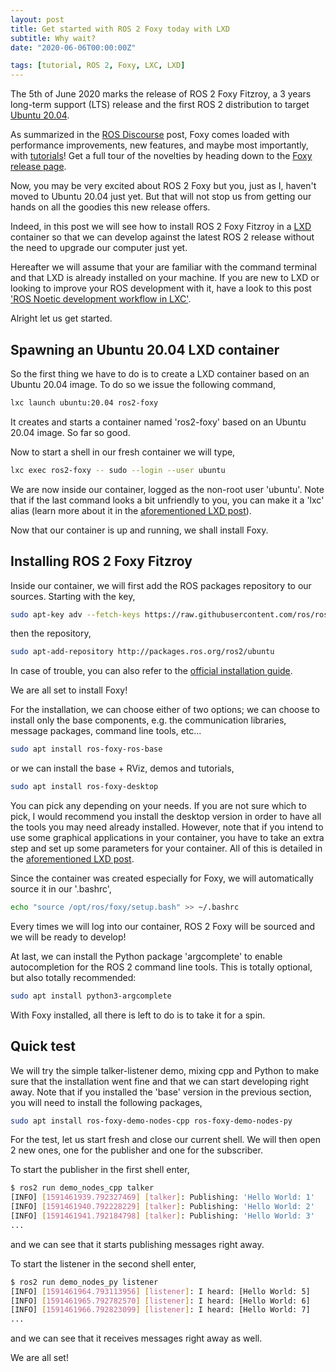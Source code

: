 ```yaml
---
layout: post
title: Get started with ROS 2 Foxy today with LXD
subtitle: Why wait?
date: "2020-06-06T00:00:00Z"

tags: [tutorial, ROS 2, Foxy, LXC, LXD]
---
```


The 5th of June 2020 marks the release of ROS 2 Foxy Fitzroy,
a 3 years long-term support (LTS) release and
the first ROS 2 distribution to target [Ubuntu 20.04][20-04].

As summarized in the [ROS Discourse][discourse-post] post,
Foxy comes loaded with performance improvements, new features,
and maybe most importantly, with [tutorials][tuto]!
Get a full tour of the novelties by heading down to the
[Foxy release page][release-page].

Now, you may be very excited about ROS 2 Foxy but you,
just as I, haven't moved to Ubuntu 20.04 just yet.
But that will not stop us from getting our hands on
all the goodies this new release offers.

Indeed, in this post we will see how to install ROS 2 Foxy Fitzroy
in a [LXD][LXD] container so that we can develop against the latest ROS 2
release without the need to upgrade our computer just yet.

Hereafter we will assume that your are familiar with the command terminal
and that LXD is already installed on your machine.
If you are new to LXD or looking to improve your ROS development with it,
have a look to this post ['ROS Noetic development workflow in LXC'][LXD-post].

Alright let us get started.

## Spawning an Ubuntu 20.04 LXD container

So the first thing we have to do is to create a LXD container based on an
Ubuntu 20.04 image. To do so we issue the following command,

```bash
lxc launch ubuntu:20.04 ros2-foxy
```

It creates and starts a container named 'ros2-foxy' based on an
Ubuntu 20.04 image. So far so good.

Now to start a shell in our fresh container we will type,

```bash
lxc exec ros2-foxy -- sudo --login --user ubuntu
```

We are now inside our container, logged as the non-root user 'ubuntu'.
Note that if the last command looks a bit unfriendly to you,
you can make it a 'lxc' alias
(learn more about it in the [aforementioned LXD post][LXD-post-alias]).

Now that our container is up and running, we shall install Foxy.

## Installing ROS 2 Foxy Fitzroy

Inside our container, we will first add the ROS packages
repository to our sources. Starting with the key,

```bash
sudo apt-key adv --fetch-keys https://raw.githubusercontent.com/ros/rosdistro/master/ros.asc
```

then the repository,

```bash
sudo apt-add-repository http://packages.ros.org/ros2/ubuntu
```

In case of trouble, you can also refer to the
[official installation guide][foxy-install].

We are all set to install Foxy!

For the installation, we can choose either of two options;
we can choose to install only the base components,
e.g. the communication libraries, message packages, command line tools, etc...

```bash
sudo apt install ros-foxy-ros-base
```

or we can install the base + RViz, demos and tutorials,

```bash
sudo apt install ros-foxy-desktop
```

You can pick any depending on your needs.
If you are not sure which to pick,
I would recommend you install the desktop version
in order to have all the tools you may need already installed.
However, note that if you intend to use some graphical applications
in your container, you have to take an extra step and set up some parameters
for your container.
All of this is detailed in the [aforementioned LXD post][LXD-post-gui].

Since the container was created especially for Foxy,
we will automatically source it in our '.bashrc',

```bash
echo "source /opt/ros/foxy/setup.bash" >> ~/.bashrc
```

Every times we will log into our container,
ROS 2 Foxy will be sourced and we will be ready to develop!

At last, we can install the Python package 'argcomplete' to enable
autocompletion for the ROS 2 command line tools.
This is totally optional, but also totally recommended:

```bash
sudo apt install python3-argcomplete
```

With Foxy installed, all there is left to do is to take it for a spin.

## Quick test

We will try the simple talker-listener demo,
mixing cpp and Python to make sure that
the installation went fine and that we can start developing right away.
Note that if you installed the 'base' version in the previous section,
you will need to install the following packages,

```bash
sudo apt install ros-foxy-demo-nodes-cpp ros-foxy-demo-nodes-py
```

For the test, let us start fresh and close our current shell.
We will then open 2 new ones, one for the publisher and one for the subscriber.

To start the publisher in the first shell enter,

```bash
$ ros2 run demo_nodes_cpp talker
[INFO] [1591461939.792327469] [talker]: Publishing: 'Hello World: 1'
[INFO] [1591461940.792228229] [talker]: Publishing: 'Hello World: 2'
[INFO] [1591461941.792184798] [talker]: Publishing: 'Hello World: 3'
...
```

and we can see that it starts publishing messages right away.

To start the listener in the second shell enter,

```bash
$ ros2 run demo_nodes_py listener
[INFO] [1591461964.793113956] [listener]: I heard: [Hello World: 5]
[INFO] [1591461965.792782570] [listener]: I heard: [Hello World: 6]
[INFO] [1591461966.792823099] [listener]: I heard: [Hello World: 7]
...
```

and we can see that it receives messages right away as well.

We are all set!

[//]: # (URLs)

[20-04]: https://ubuntu.com/blog/ubuntu-20-04-lts-arrives
[discourse-post]: https://discourse.ros.org/t/ros-foxy-fitzroy-released/14495
[rep2000]: https://www.ros.org/reps/rep-2000.html#foxy-fitzroy-may-2020-may-2023
[tuto]: https://index.ros.org/doc/ros2/Tutorials/
[release-page]: https://index.ros.org/doc/ros2/Releases/Release-Foxy-Fitzroy/
[LXD]: https://linuxcontainers.org/lxd/introduction/
[LXD-post]: /post/2020/lxc
[LXD-post-alias]: /post/2020/lxc#lxc-aliases-to-the-rescue
[LXD-post-gui]: /post/2020/lxc#using-graphical-applications
[foxy-install]: https://index.ros.org/doc/ros2/Installation/Foxy/

